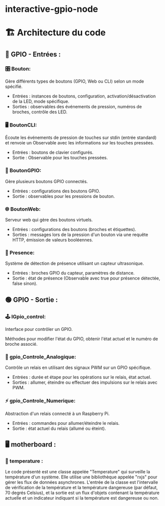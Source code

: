 # interactive-gpio-node


# 🏗 Architecture du code

## 🔴 GPIO - Entrées :

### 🎛️ Bouton:

Gère différents types de boutons (GPIO, Web ou CLI) selon un mode spécifié.
- Entrées : instances de boutons, configuration, activation/désactivation de la LED, mode spécifique.
- Sorties : observables des événements de pression, numéros de broches, contrôle des LED.

### 🖥️ BoutonCLI:

Écoute les événements de pression de touches sur stdin (entrée standard) et renvoie un Observable avec les informations sur les touches pressées.
- Entrées : boutons de clavier configurés.
- Sortie : Observable pour les touches pressées.

### 📌 BoutonGPIO:

Gère plusieurs boutons GPIO connectés.
- Entrées : configurations des boutons GPIO.
- Sortie : observables pour les pressions de bouton.

### 🌐 BoutonWeb:

Serveur web qui gère des boutons virtuels.
- Entrées : configurations des boutons (broches et étiquettes).
- Sorties : messages lors de la pression d'un bouton via une requête HTTP, émission de valeurs booléennes.

### 👥 Presence:

Système de détection de présence utilisant un capteur ultrasonique.
- Entrées : broches GPIO du capteur, paramètres de distance.
- Sortie : état de présence (Observable avec true pour présence détectée, false sinon).

## 🟢 GPIO - Sortie :

### 🕹️ IGpio_control:

Interface pour contrôler un GPIO.

Méthodes pour modifier l'état du GPIO, obtenir l'état actuel et le numéro de broche associé.

### 🔀 gpio_Controle_Analogique:

Contrôle un relais en utilisant des signaux PWM sur un GPIO spécifique.
- Entrées : durée et étape pour les opérations sur le relais, état actuel.
- Sorties : allumer, éteindre ou effectuer des impulsions sur le relais avec PWM.

###  ⚡ gpio_Controle_Numerique:

Abstraction d'un relais connecté à un Raspberry Pi.
- Entrées : commandes pour allumer/éteindre le relais.
- Sortie : état actuel du relais (allumé ou éteint).

## 🖥 motherboard :

### 🧪 temperature :

Le code présenté est une classe appelée "Temperature" qui surveille la température d'un système. Elle utilise une bibliothèque appelée "rxjs" pour gérer les flux de données asynchrones. L'entrée de la classe est l'intervalle de vérification de la température et la température dangereuse (par défaut, 70 degrés Celsius), et la sortie est un flux d'objets contenant la température actuelle et un indicateur indiquant si la température est dangereuse ou non.

